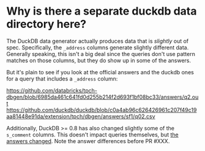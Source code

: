 # Why is there a separate duckdb data directory here?

The DuckDB data generator actually produces data that is _slightly_ out of spec. Specifically, the `_address` columns generate slightly different data. Generally speaking, this isn't a big deal since the queries don't use pattern matches on those columns, but they do show up in some of the answers.

But it's plain to see if you look at the official answers and the duckdb ones for a query that includes a `_address` column:

https://github.com/databricks/tpch-dbgen/blob/6985da461c641fd0d255b214f2d693f1bf08bc33/answers/q2.out
https://github.com/duckdb/duckdb/blob/c0a4ab96c626426961c207f49c19aa81448e91da/extension/tpch/dbgen/answers/sf1/q02.csv

Additionally, DuckDB >= 0.8 has also changed slightly some of the `s_comment` columns. This doesn't impact queries themselves, but [the answers changed](https://github.com/duckdb/duckdb/pull/6535). Note the answer differences before PR #XXX.
